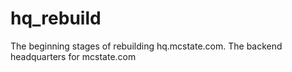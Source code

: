 hq_rebuild
==========

The beginning stages of rebuilding hq.mcstate.com. The backend headquarters for mcstate.com

